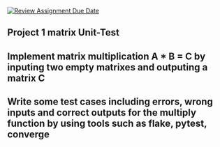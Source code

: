 [![Review Assignment Due Date](https://classroom.github.com/assets/deadline-readme-button-24ddc0f5d75046c5622901739e7c5dd533143b0c8e959d652212380cedb1ea36.svg)](https://classroom.github.com/a/5WunfJN-)
## Project 1 matrix Unit-Test
## Implement matrix multiplication A * B = C by inputing two empty matrixes and outputing a matrix C
## Write some test cases including errors, wrong inputs and correct outputs for the multiply function by using tools such as flake, pytest, converge

